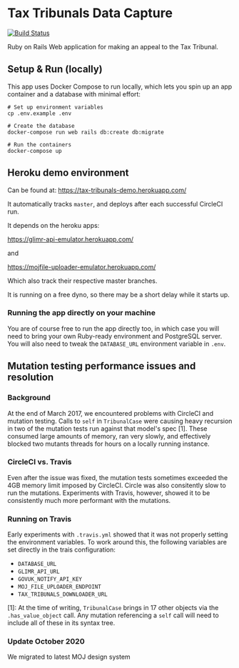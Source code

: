 # Tax Tribunals Data Capture

[![Build
Status](https://travis-ci.org/ministryofjustice/tax-tribunals-datacapture.svg?branch=master)](https://travis-ci.org/ministryofjustice/tax-tribunals-datacapture)

Ruby on Rails Web application for making an appeal to the Tax Tribunal.

## Setup & Run (locally)

This app uses Docker Compose to run locally, which lets you spin up an app container and a database with minimal effort:

```
# Set up environment variables
cp .env.example .env

# Create the database
docker-compose run web rails db:create db:migrate

# Run the containers
docker-compose up
```

## Heroku demo environment

Can be found at: https://tax-tribunals-demo.herokuapp.com/

It automatically tracks `master`, and deploys after each successful
CircleCI run.

It depends on the heroku apps:

 https://glimr-api-emulator.herokuapp.com/

and

 https://mojfile-uploader-emulator.herokuapp.com/

Which also track their respective master branches.

It is running on a free dyno, so there may be a short delay while it
starts up.

### Running the app directly on your machine

You are of course free to run the app directly too, in which case you will need to bring your own Ruby-ready environment and PostgreSQL server. You will also need to tweak the `DATABASE_URL` environment variable in `.env`.

## Mutation testing performance issues and resolution

### Background

At the end of March 2017, we encountered problems with CircleCI and
mutation testing.  Calls to `self` in `TribunalCase` were causing heavy
recursion in two of the mutation tests run against that model's spec [1].
These consumed large amounts of memory, ran very slowly, and effectively
blocked two mutants threads for hours on a locally running instance.

### CircleCI vs. Travis

Even after the issue was fixed, the mutation tests sometimes exceeded the 4GB
memory limit imposed by CircleCI.  Circle was also consitently slow to
run the mutations.  Experiments with Travis, however, showed it to be
consistently much more performant with the mutations.

### Running on Travis

Early experiments with `.travis.yml` showed that it was not properly
setting the environment variables.  To work around this, the following
variables are set directly in the trais configuration:

* `DATABASE_URL`
* `GLIMR_API_URL`
* `GOVUK_NOTIFY_API_KEY`
* `MOJ_FILE_UPLOADER_ENDPOINT`
* `TAX_TRIBUNALS_DOWNLOADER_URL`

[1]: At the time of writing, `TribunalCase` brings in 17 other objects via the
`.has_value_object` call.  Any mutation referencing a `self` call will
need to include all of these in its syntax tree.

### Update October 2020 ###

We migrated to latest MOJ design system